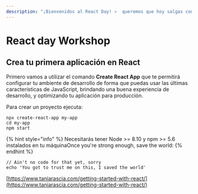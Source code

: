 ```yaml
---
description: "¡Bienvenidos al React Day! ⚛️  queremos que hoy salgas conociendo bastantes cosas sobre React para que empieces a hacer tus propios proyectos. Así que manos a la obra.\U0001F4AA"
---
```


# React day Workshop

## Crea tu primera aplicación en React 

Primero vamos a utilizar el comando **Create React App**  que te permitirá configurar tu ambiente de desarrollo de forma que puedas usar las últimas características de JavaScript, brindando una buena experiencia de desarrollo, y optimizando tu aplicación para producción. 

Para crear un proyecto ejecuta:

```
npx create-react-app my-app
cd my-app
npm start
```

{% hint style="info" %}
Necesitarás tener Node &gt;= 8.10 y npm &gt;= 5.6 instalados en tu máquinaOnce you're strong enough, save the world:
{% endhint %}

```
// Ain't no code for that yet, sorry
echo 'You got to trust me on this, I saved the world'
```

[https://www.taniarascia.com/getting-started-with-react/](https://www.taniarascia.com/getting-started-with-react/)


